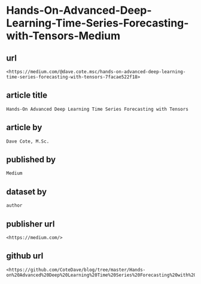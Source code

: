 # Hands-On-Advanced-Deep-Learning-Time-Series-Forecasting-with-Tensors-Medium

## url

    <https://medium.com/@dave.cote.msc/hands-on-advanced-deep-learning-time-series-forecasting-with-tensors-7facae522f18>

## article title

    Hands-On Advanced Deep Learning Time Series Forecasting with Tensors

## article by

    Dave Cote, M.Sc.

## published by

    Medium

## dataset by

    author

## publisher url

    <https://medium.com/>

## github url

    <https://github.com/CoteDave/blog/tree/master/Hands-on%20Advanced%20Deep%20Learning%20Time%20Series%20Forecasting%20with%20Tensors>
